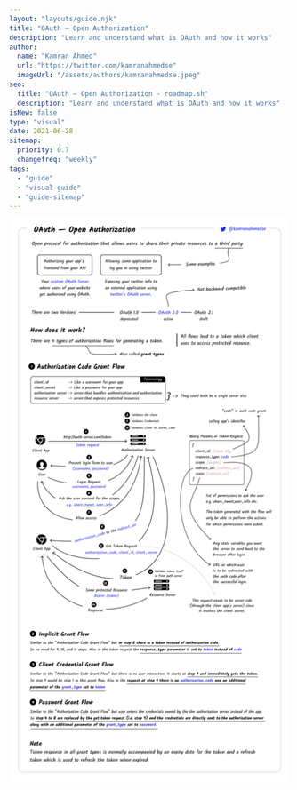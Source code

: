 ```yaml
---
layout: "layouts/guide.njk"
title: "OAuth — Open Authorization"
description: "Learn and understand what is OAuth and how it works"
author:
  name: "Kamran Ahmed"
  url: "https://twitter.com/kamranahmedse"
  imageUrl: "/assets/authors/kamranahmedse.jpeg"
seo:
  title: "OAuth — Open Authorization - roadmap.sh"
  description: "Learn and understand what is OAuth and how it works"
isNew: false
type: "visual"
date: 2021-06-28
sitemap:
  priority: 0.7
  changefreq: "weekly"
tags:
  - "guide"
  - "visual-guide"
  - "guide-sitemap"
---
```


[![](/assets/guides/oauth.png)](/assets/guides/oauth.png)

